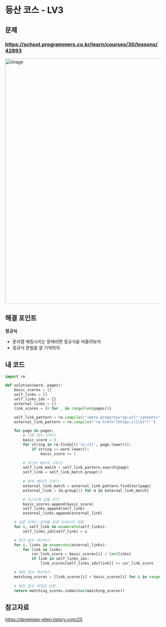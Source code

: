 # 등산 코스 - LV3

## 문제 
### https://school.programmers.co.kr/learn/courses/30/lessons/42893
<img width="794" alt="image" src="https://user-images.githubusercontent.com/72330884/202372980-d8c99e4b-ef01-47ac-94e7-4624fc1fa277.png">

## 해결 포인트
**정규식**
- 문자열 매칭시키는 문제라면 정규식을 떠올려보자
- 정규식 문법을 잘 기억하자

## 내 코드
```python
import re

def solution(word, pages):
    basic_scores = []
    self_links = []
    self_links_idx = {}
    external_links = []
    link_scores = [0 for _ in range(len(pages))]

    self_link_pattern = re.compile(r'<meta property="og:url" content="(\S+)"')
    external_link_pattern = re.compile(r'<a href="(https://[\S]*)"')

    for page in pages:
        # 기본 점수 구하기
        basic_score = 0
        for string in re.findall('[a-z]+', page.lower()):
            if string == word.lower():
                basic_score += 1
        
        # 자신의 페이지 구하기
        self_link_match = self_link_pattern.search(page)
        self_link = self_link_match.group(1)
        
        # 외부 페이지 구하기
        external_link_match = external_link_pattern.finditer(page)
        external_link = [m.group(1) for m in external_link_match]

        # 리스트에 값들 추가
        basic_scores.append(basic_score)
        self_links.append(self_link)
        external_links.append(external_link)

    # 쉬운 인덱스 검색을 위한 딕셔너리 작업
    for i, self_link in enumerate(self_links):
        self_links_idx[self_link] = i

    # 링크 점수 계산하기
    for i, links in enumerate(external_links):
        for link in links:
            cur_link_score = basic_scores[i] / len(links)
            if link in self_links_idx:
                link_scores[self_links_idx[link]] += cur_link_score

    # 매칭 점수 계산하기
    matching_scores = [link_scores[i] + basic_scores[i] for i in range(len(pages))]
    
    # 매칭 점수 최댓값 반환
    return matching_scores.index(max(matching_scores))
```

## 참고자료   
https://developer-ellen.tistory.com/25
